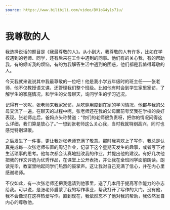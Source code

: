 ```yaml
---
source: https://www.bilibili.com/video/BV1oG4y1s71u/
---
```


# 我尊敬的人

我选择说话的题目是《我最尊敬的人》。从小到大，我尊敬的人有许多，比如在学校遇到的老师、同学，还有后来在工作中遇到的同事。他们有的关心我，有的帮助我，有的倾听我的烦恼，有的为我解答生活中遇到的困惑，他们都是我值得尊敬的人。

今天我就来说说其中我最尊敬的一位吧！他是我小学五年级时的班主任——张老师，他不仅教授语文课，还管理我们整个班级。比如他有时会到学生家里家访，了解学生的家庭情况，和学生的父母聊天，询问学生的学习近况。

记得有一次呢，张老师来我家家访，从吃穿用度到在家的学习情况，他都与我的父母交流了一遍。在聊天的过程中呢，张老师还在我的父母面前夸奖我在学校的良好表现。张老师走后，爸妈点头称赞道：“你们的老师很负责呀，把你的情况问得这么详细，我们算是放心了。”一想到张老师这么关心我，当时我就特别高兴，同时也感觉特别温暖。

之后发生了一件事，更让我对张老师充满了敬意。那时我喜欢上了写作，我总是认真完成每一次张老师布置的周记作业，记录下这个星期天发生的趣事，或者写下对生活琐事的思考。他每次都会认真地批改我的作业，并提出他的建议。有好几次他把我的作文评选为优秀作品，在课堂上公开表扬，并让我在全班同学面前朗读。朗读完毕，教室里响起同学们热烈的鼓掌声。这让我对自己充满了信心，并在内心里感谢老师。

不仅如此，有一次张老师还把我邀请到他家里，送了几本用于提高写作能力的杂志给我。可以说，是张老师启蒙了我的写作事业，帮我打开了写作的大门。没有他，我不会像现在这样热爱写作。直到现在，我依然忘不了他对我的帮助，我依然发自内心的尊敬他。
